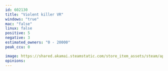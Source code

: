 ```yaml
---
id: 602130
title: "Violent killer VR"
windows: "true"
mac: "false"
linux: false
positive: 5
negative: 3
estimated_owners: "0 - 20000"
peak_ccu: 0

image: https://shared.akamai.steamstatic.com/store_item_assets/steam/apps/602130/header.jpg?t=1489738089
opinions:
---
```

